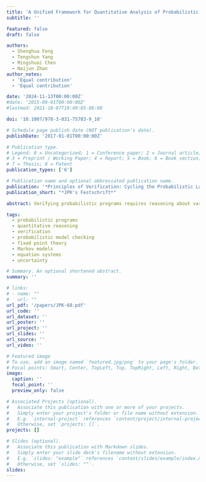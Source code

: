 ```yaml
---
title: 'A Unified Framework for Quantitative Analysis of Probabilistic Programs'
subtitle: ''

featured: false
draft: false

authors:
  - Shenghua Feng
  - Tengshun Yang
  - Mingshuai Chen
  - Naijun Zhan
author_notes:
  - 'Equal contribution'
  - 'Equal contribution'

date: '2024-11-13T00:00:00Z'
#date: '2015-09-01T00:00:00Z'
#lastmod: 2021-10-07T18:49:05-06:00

doi: '10.1007/978-3-031-75783-9_10'

# Schedule page publish date (NOT publication's date).
publishDate: '2017-01-01T00:00:00Z'

# Publication type.
# Legend: 0 = Uncategorized; 1 = Conference paper; 2 = Journal article;
# 3 = Preprint / Working Paper; 4 = Report; 5 = Book; 6 = Book section;
# 7 = Thesis; 8 = Patent
publication_types: ['6']

# Publication name and optional abbreviated publication name.
publication: '*Principles of Verification: Cycling the Probabilistic Landscape*'
publication_short: "*JPK's Festschrift*"

abstract: Verifying probabilistic programs requires reasoning about various probabilistic behaviors, e.g., random sampling, nondeterminism, and conditioning, against multiple quantitative properties, e.g., assertion-violation probabilities, moments, and expected running times. It is desirable and theoretically significant to have a unified framework which can deal with quantitative analysis of programs with different probabilistic behaviors and properties. In this paper, we present a unified framework for the quantitative analysis of probabilistic programs, which incorporates and extends existing results on the analysis of termination, temporal properties, and expected cost. We show that these quantitative properties of a general probabilistic program can be characterized as solutions to equation systems of the corresponding Markov chain counterpart with a possibly uncountable state space. Based on such characterization, we propose sufficient conditions to establish upper and lower bounds on these quantitative properties. Moreover, we demonstrate how our approach can be adapted to address inference problems in Bayesian programming.

tags:
  - probabilistic programs
  - quantitative reasoning
  - verification
  - probabilistic model checking
  - fixed point theory
  - Markov models
  - equation systems
  - uncertainty

# Summary. An optional shortened abstract.
summary: ''

# links:
# - name: ""
#   url: ""
url_pdf: '/papers/JPK-60.pdf'
url_code: ''
url_dataset: ''
url_poster: ''
url_project: ''
url_slides: ''
url_source: ''
url_video: ''

# Featured image
# To use, add an image named `featured.jpg/png` to your page's folder.
# Focal points: Smart, Center, TopLeft, Top, TopRight, Left, Right, BottomLeft, Bottom, BottomRight.
image:
  caption: ''
  focal_point: ''
  preview_only: false

# Associated Projects (optional).
#   Associate this publication with one or more of your projects.
#   Simply enter your project's folder or file name without extension.
#   E.g. `internal-project` references `content/project/internal-project/index.md`.
#   Otherwise, set `projects: []`.
projects: []

# Slides (optional).
#   Associate this publication with Markdown slides.
#   Simply enter your slide deck's filename without extension.
#   E.g. `slides: "example"` references `content/slides/example/index.md`.
#   Otherwise, set `slides: ""`.
slides:
---
```


<!-- {{% callout note %}}
Click the _Cite_ button above to demo the feature to enable visitors to import publication metadata into their reference management software.
{{% /callout %}} -->
